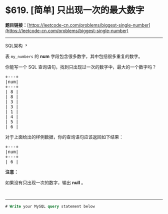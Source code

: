 # $619. [简单] 只出现一次的最大数字

**题目链接：**[https://leetcode-cn.com/problems/biggest-single-number](https://leetcode-cn.com/problems/biggest-single-number)

---

<div class="content__1Y2H">
 <div class="sql-schema-wrapper__1jqS">
  <a class="sql-schema-link__1VAC">SQL架构
   <svg viewbox="0 0 24 24" width="1em" height="1em" class="css-1lc17o4-icon">
    <path fill-rule="evenodd" d="M10 6L8.59 7.41 13.17 12l-4.58 4.59L10 18l6-6z"></path>
   </svg></a>
 </div>
 <div class="notranslate">
  <p>表&nbsp;<code>my_numbers</code>&nbsp;的 <strong>num</strong>&nbsp;字段包含很多数字，其中包括很多重复的数字。</p> 
  <p>你能写一个 SQL 查询语句，找到只出现过一次的数字中，最大的一个数字吗？</p> 
  <pre class="language-text">+---+
|num|
+---+
| 8 |
| 8 |
| 3 |
| 3 |
| 1 |
| 4 |
| 5 |
| 6 | 
</pre> 
  <p>对于上面给出的样例数据，你的查询语句应该返回如下结果：</p> 
  <pre class="language-text">+---+
|num|
+---+
| 6 |
</pre> 
  <p><strong>注意：</strong></p> 
  <p>如果没有只出现一次的数字，输出&nbsp;<strong>null</strong>&nbsp;。</p> 
  <p>&nbsp;</p> 
 </div>
</div>

---

```sql
# Write your MySQL query statement below
```